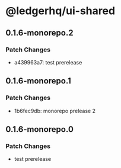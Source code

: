 # @ledgerhq/ui-shared

## 0.1.6-monorepo.2

### Patch Changes

- a439963a7: test prerelease

## 0.1.6-monorepo.1

### Patch Changes

- 1b6fec9db: monorepo prelease 2

## 0.1.6-monorepo.0

### Patch Changes

- test prerelease

